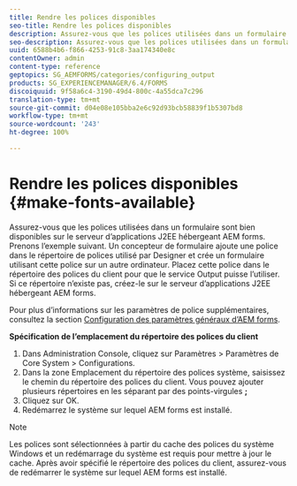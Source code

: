 ```yaml
---
title: Rendre les polices disponibles
seo-title: Rendre les polices disponibles
description: Assurez-vous que les polices utilisées dans un formulaire sont bien disponibles sur le serveur d’applications J2EE hébergeant AEM forms.
seo-description: Assurez-vous que les polices utilisées dans un formulaire sont bien disponibles sur le serveur d’applications J2EE hébergeant AEM forms.
uuid: 6588b4b6-f866-4253-91c8-3aa174340e8c
contentOwner: admin
content-type: reference
geptopics: SG_AEMFORMS/categories/configuring_output
products: SG_EXPERIENCEMANAGER/6.4/FORMS
discoiquuid: 9f58a6c4-3190-49d4-800c-4a55dca7c296
translation-type: tm+mt
source-git-commit: d04e08e105bba2e6c92d93bcb58839f1b5307bd8
workflow-type: tm+mt
source-wordcount: '243'
ht-degree: 100%

---
```



# Rendre les polices disponibles {#make-fonts-available}

Assurez-vous que les polices utilisées dans un formulaire sont bien disponibles sur le serveur d’applications J2EE hébergeant AEM forms. Prenons l’exemple suivant. Un concepteur de formulaire ajoute une police dans le répertoire de polices utilisé par Designer et crée un formulaire utilisant cette police sur un autre ordinateur. Placez cette police dans le répertoire des polices du client pour que le service Output puisse l’utiliser. Si ce répertoire n’existe pas, créez-le sur le serveur d’applications J2EE hébergeant AEM forms.

Pour plus d’informations sur les paramètres de police supplémentaires, consultez la section [Configuration des paramètres généraux d’AEM forms](/help/forms/using/admin-help/configure-general-aem-forms-settings.md#configure-general-aem-forms-settings).

**Spécification de l’emplacement du répertoire des polices du client**

1. Dans Administration Console, cliquez sur Paramètres > Paramètres de Core System > Configurations.
1. Dans la zone Emplacement du répertoire des polices système, saisissez le chemin du répertoire des polices du client. Vous pouvez ajouter plusieurs répertoires en les séparant par des points-virgules **;**
1. Cliquez sur OK.
1. Redémarrez le système sur lequel AEM forms est installé.

>[!NOTE]
>
>Les polices sont sélectionnées à partir du cache des polices du système Windows et un redémarrage du système est requis pour mettre à jour le cache. Après avoir spécifié le répertoire des polices du client, assurez-vous de redémarrer le système sur lequel AEM forms est installé.

